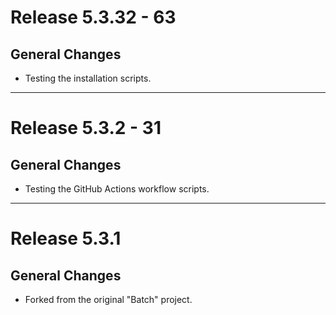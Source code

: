 # Release 5.3.32 - 63

## General Changes

- Testing the installation scripts.

______________________________________________________________________

# Release 5.3.2 - 31

## General Changes

- Testing the GitHub Actions workflow scripts.

______________________________________________________________________

# Release 5.3.1

## General Changes

- Forked from the original "Batch" project.
